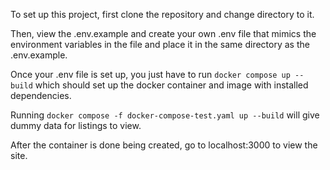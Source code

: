 To set up this project, first clone the repository and change directory to it.

Then, view the .env.example and create your own .env file that mimics the environment variables in the file and place it in the same directory as the .env.example. 

Once your .env file is set up, you just have to run `docker compose up --build` which should set up the docker container and image with installed dependencies.

Running `docker compose -f docker-compose-test.yaml up --build` will give dummy data for listings to view.

After the container is done being created, go to localhost:3000 to view the site.
